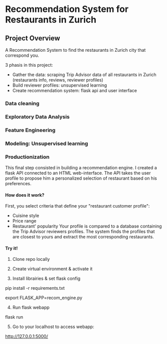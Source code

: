 # Recommendation System for Restaurants in Zurich

## Project Overview

A Recommendation System to find the restaurants in Zurich city that correspond you.

3 phasis in this project:
- Gather the data: scraping Trip Advisor data of all restaurants in Zurich (restaurants info, reviews, reviewer profiles)
- Build reviewer profiles: unsupervised learning
- Create recommendation system: flask api and user interface

### Data cleaning


### Exploratory Data Analysis



### Feature Engineering


### Modeling: Unsupervised learning


### Productionization

This final step consisted in building a recommendation engine.
I created a flask API connected to an HTML web-interface. 
The API takes the user profile to propose him a personalized selection of restaurant based on his preferences.

#### How does it work?

First, you select criteria that define your "restaurant customer profile":
- Cuisine style
- Price range
- Restaurant' popularity
Your profile is compared to a database containing the Trip Advisor reviewers profiles.
The system finds the profiles that are closest to yours and extract the most corresponding restaurants.

#### Try it!

1. Clone repo locally

2. Create virtual environment & activate it

3. Install librairies & set flask config

pip install -r requirements.txt

export FLASK_APP=recom_engine.py

4. Run flask webapp

flask run

5. Go to your localhost to access webapp:

http://127.0.0.1:5000/

